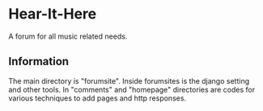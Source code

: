 # Hear-It-Here
 A forum for all music related needs.

 ## Information
 The main directory is "forumsite". Inside forumsites is the django setting and other tools.
 In "comments" and "homepage" directories are codes for various techniques to add pages and http responses.
